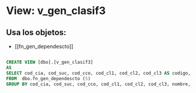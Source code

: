 # View: v_gen_clasif3

## Usa los objetos:
- [[fn_gen_dependescto]]

```sql

CREATE VIEW [dbo].[v_gen_clasif3]
AS 
SELECT cod_cia, cod_suc, cod_cco, cod_cl1, cod_cl2, cod_cl3 AS codigo, nombre, estado
FROM  dbo.fn_gen_dependescto (5)
GROUP BY cod_cia, cod_suc, cod_cco, cod_cl1, cod_cl2, cod_cl3, nombre, estado

```
